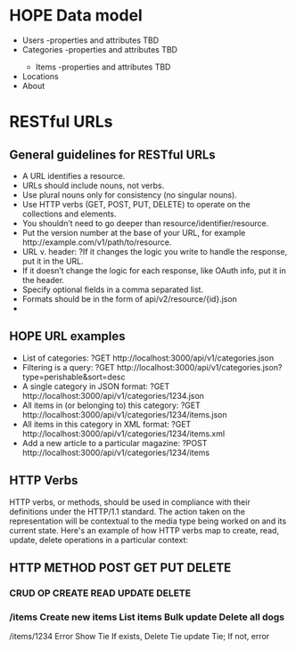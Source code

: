 <html lang="en">
<head>
    <meta charset="UTF-8">
    <title></title>
</head>
<body>

<h1>HOPE Data model</h1>
<ul>
<li>Users -properties and attributes TBD</li>
<li>Categories -properties and attributes TBD</li>
<ul>
<li>Items -properties and attributes TBD</li>
</ul>
<li>Locations</li>  
<li>About</li>    
</ul>
<h1>RESTful URLs</h1> 
<h2>General guidelines for RESTful URLs</h2>
<ul>
<li>A URL identifies a resource. </li>
<li>URLs should include nouns, not verbs. </li>
<li>Use plural nouns only for consistency (no singular nouns).          </li>
<li>Use HTTP verbs (GET, POST, PUT, DELETE) to operate on the collections and elements.    </li>
<li>You shouldn’t need to go deeper than resource/identifier/resource.       </li>
<li>Put the version number at the base of your URL, for example http://example.com/v1/path/to/resource. </li>
<li>URL v. header: ?If it changes the logic you write to handle the response, put it in the URL. </li>
<li>If it doesn’t change the logic for each response, like OAuth info, put it in the header.  </li>
<li>Specify optional fields in a comma separated list.   </li>
<li>Formats should be in the form of api/v2/resource/{id}.json  </li>
<li></li>
</ul>

<h2>HOPE URL examples</h2>
<ul>
<li>List of categories: ?GET http://localhost:3000/api/v1/categories.json </li>
<li>Filtering is a query: ?GET http://localhost:3000/api/v1/categories.json?type=perishable&sort=desc </li>
<li>A single category in JSON format: ?GET http://localhost:3000/api/v1/categories/1234.json  </li>
<li>All items in (or belonging to) this category: ?GET http://localhost:3000/api/v1/categories/1234/items.json </li>
<li>All items in this category in XML format: ?GET http://localhost:3000/api/v1/categories/1234/items.xml </li>
<li>Add a new article to a particular magazine: ?POST http://localhost:3000/api/v1/categories/1234/items  </li>
 </ul>

<h2>HTTP Verbs</h2>
HTTP verbs, or methods, should be used in compliance with their definitions under the HTTP/1.1 standard.
The action taken on the representation will be contextual to the media type being worked on and
its current state. Here's an example of how HTTP verbs map to create, read, update, delete operations
in a particular context:


<h2>HTTP METHOD     POST                GET             PUT         DELETE</h2>
<h3>CRUD OP         CREATE              READ            UPDATE      DELETE</h3>
<h3>/items          Create new items    List items      Bulk update Delete all dogs</h3>
/items/1234     Error               Show Tie        If exists,  Delete Tie
update Tie;
If not, error

</body>
</html>
